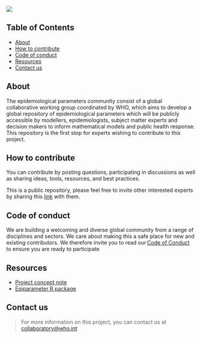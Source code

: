 ![](docs/pages/images/logo.PNG)

## Table of Contents
* [About](#about)
* [How to contribute](#how-to-contribute)
* [Code of conduct](#code-of-conduct)
* [Resources](#resources)
* [Contact us](#contact-us)

## About
The epidemiological parameters community consist of a global collaborative working group coordinated by WHO, which aims to develop a global repository of epidemiological parameters which will be publicly accessible by modellers, epidemiologists, subject matter experts and decision makers to inform mathematical models and public health response. This repository is the first stop for experts wishing to contribute to this project.

## How to contribute
You can contribute by posting questions, participating in discussions as well as sharing ideas, tools, resources, and best practices.  

This is a public repository, please feel free to invite other interested experts by sharing this [link](https://github.com/WorldHealthOrganization/collaboratory-epiparameter-community) with them.  

## Code of conduct
We are building a welcoming and diverse global community from a range of disciplines and sectors. We care about making this a safe place for new and existing contributors. We therefore invite you to read our [Code of Conduct](https://ropensci.org/code-of-conduct/) to ensure you are ready to participate 

## Resources
* [Project concept note]()
* [Epiparameter R package](https://github.com/epiverse-trace/epiparameter)

## Contact us 
> For more information on this project, you can contact us at collaboratory@who.int



